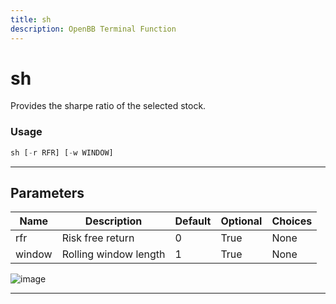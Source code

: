 ```yaml
---
title: sh
description: OpenBB Terminal Function
---
```


# sh

Provides the sharpe ratio of the selected stock.

### Usage

```python
sh [-r RFR] [-w WINDOW]
```

---

## Parameters

| Name | Description | Default | Optional | Choices |
| ---- | ----------- | ------- | -------- | ------- |
| rfr | Risk free return | 0 | True | None |
| window | Rolling window length | 1 | True | None |

![image](https://user-images.githubusercontent.com/75195383/163530426-77abe5ac-9c21-43e5-a975-5a37c7eb452f.png)

---
